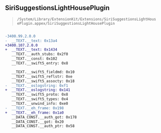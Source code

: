## SiriSuggestionsLightHousePlugin

> `/System/Library/ExtensionKit/Extensions/SiriSuggestionsLightHousePlugin.appex/SiriSuggestionsLightHousePlugin`

```diff

-3400.99.2.0.0
-  __TEXT.__text: 0x13a4
+3400.107.2.0.0
+  __TEXT.__text: 0x1434
   __TEXT.__auth_stubs: 0x2f0
   __TEXT.__const: 0x102
   __TEXT.__swift5_entry: 0x8

   __TEXT.__swift5_fieldmd: 0x10
   __TEXT.__swift5_reflstr: 0xe
   __TEXT.__swift5_assocty: 0x18
-  __TEXT.__oslogstring: 0xf1
+  __TEXT.__oslogstring: 0x141
   __TEXT.__swift5_proto: 0x8
   __TEXT.__swift5_types: 0x4
   __TEXT.__unwind_info: 0xe0
-  __TEXT.__eh_frame: 0x198
+  __TEXT.__eh_frame: 0x1a0
   __DATA_CONST.__auth_got: 0x178
   __DATA_CONST.__got: 0x20
   __DATA_CONST.__auth_ptr: 0x58

```
